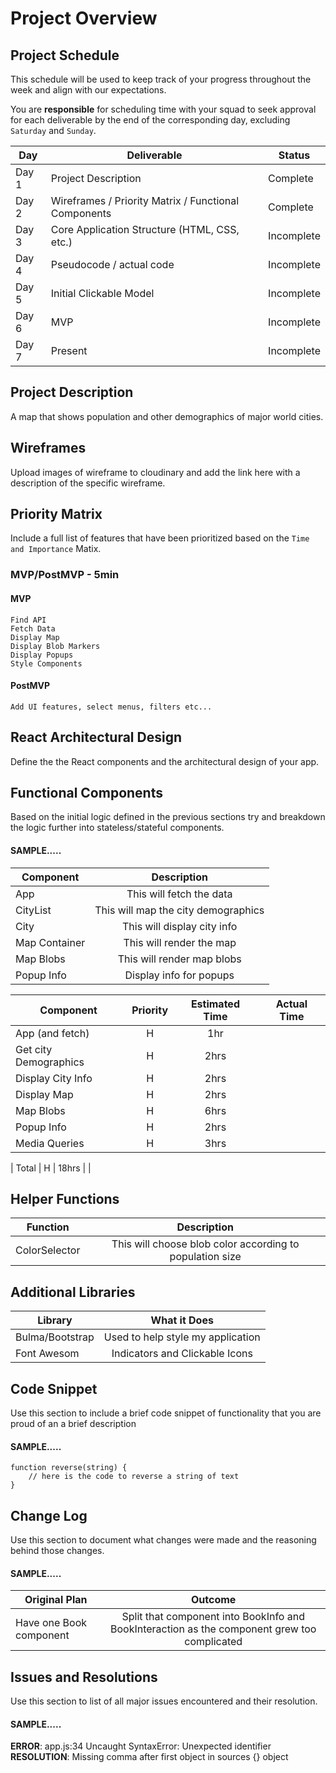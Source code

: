 # Project Overview

## Project Schedule

This schedule will be used to keep track of your progress throughout the week and align with our expectations.  

You are **responsible** for scheduling time with your squad to seek approval for each deliverable by the end of the corresponding day, excluding `Saturday` and `Sunday`.

|  Day | Deliverable | Status
|---|---| ---|
|Day 1| Project Description | Complete
|Day 2| Wireframes / Priority Matrix / Functional Components | Complete
|Day 3| Core Application Structure (HTML, CSS, etc.) | Incomplete
|Day 4| Pseudocode / actual code | Incomplete
|Day 5| Initial Clickable Model  | Incomplete
|Day 6| MVP | Incomplete
|Day 7| Present | Incomplete


## Project Description

A map that shows population and other demographics of major world cities.

## Wireframes

Upload images of wireframe to cloudinary and add the link here with a description of the specific wireframe.

## Priority Matrix

Include a full list of features that have been prioritized based on the `Time and Importance` Matix.  

### MVP/PostMVP - 5min


#### MVP 
	Find API
	Fetch Data
	Display Map
	Display Blob Markers
	Display Popups
	Style Components


#### PostMVP 
	Add UI features, select menus, filters etc...

## React Architectural Design

Define the the React components and the architectural design of your app.



## Functional Components

Based on the initial logic defined in the previous sections try and breakdown the logic further into stateless/stateful components. 

#### SAMPLE.....
| Component | Description | 
| --- | :---: |  
| App | This will fetch the data | 
| CityList | This will map the city demographics | 
| City | This will display city info |
| Map Container | This will render the map |
| Map Blobs | This will render map blobs |
| Popup Info | Display info for popups |



| Component | Priority | Estimated Time | Actual Time |
| --- | :---: |  :---: | :---: |
| App (and fetch) | H | 1hr|  |
| Get city Demographics | H | 2hrs|  |
| Display City Info | H | 2hrs|  |
| Display Map | H | 2hrs|  |
| Map Blobs | H | 6hrs|  |
| Popup Info | H | 2hrs |  |
| Media Queries | H | 3hrs |  |

| Total | H | 18hrs |  |



## Helper Functions

| Function | Description | 
| --- | :---: |  
| ColorSelector | This will choose blob color according to population size | 


## Additional Libraries

| Library | What it Does | 
| --- | :---: |  
| Bulma/Bootstrap | Used to help style my application | 
| Font Awesom | Indicators and Clickable Icons | 


## Code Snippet

Use this section to include a brief code snippet of functionality that you are proud of an a brief description  

#### SAMPLE.....
```
function reverse(string) {
	// here is the code to reverse a string of text
}
```

## Change Log
 Use this section to document what changes were made and the reasoning behind those changes.  

#### SAMPLE.....
| Original Plan | Outcome | 
| --- | :---: |  
| Have one Book component | Split that component into BookInfo and BookInteraction as the component grew too complicated | 

## Issues and Resolutions
 Use this section to list of all major issues encountered and their resolution.

#### SAMPLE.....
**ERROR**: app.js:34 Uncaught SyntaxError: Unexpected identifier                                
**RESOLUTION**: Missing comma after first object in sources {} object

